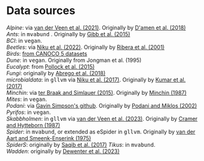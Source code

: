 # Data sources

*Alpine*: via [van der Veen et al. (2021)](https://besjournals.onlinelibrary.wiley.com/doi/full/10.1111/2041-210X.13595). Originally by [D'amen et al. (2018)](https://doi.org/10.1111/ecog.03148) <br>
*Ants*: in <tt> mvabund</tt> . Originally by [Gibb et al. (2015)](https://link.springer.com/article/10.1007/s00442-014-3101-9) <br>
*BCI*: in <tt>vegan</tt>.<br>
*Beetles*: via [Niku et al. (2022)](https://onlinelibrary.wiley.com/doi/10.1002/env.2683). Originally by [Ribera et al. (2001)](https://esajournals.onlinelibrary.wiley.com/doi/10.1890/0012-9658%282001%29082%5B1112%3AEOLDAS%5D2.0.CO%3B2) <br>
*Birds*: [from CANOCO 5 datasets](http://regent.prf.jcu.cz/maed2/) <br>
*Dune*: in <tt>vegan</tt>. Originally from Jongman et al. (1995) <br>
*Eucalypt*: from [Pollock et al. (2015)](https://besjournals.onlinelibrary.wiley.com/doi/pdfdirect/10.1111/2041-210X.12180) <br>
*Fungi*: originally by [Abrego et al. (2018)](https://doi.org/10.1111/1365-2745.13839) <br>
*microbialdata*: in <tt>gllvm</tt> via [Niku et al. (2017)](https://link.springer.com/article/10.1007/s13253-017-0304-7). Originally by [Kumar et al. (2017)](https://www.frontiersin.org/journals/microbiology/articles/10.3389/fmicb.2017.00012/full) <br>
*Minchin*: via [ter Braak and Simlauer (2015)](https://link.springer.com/article/10.1007/s11258-014-0356-5). Originally by [Minchin (1987)](https://link.springer.com/article/10.1007/BF00038690) <br>
*Mites*: in <tt>vegan</tt>.<br>
*Podani*: via [Gavin Simpson's github](https://github.com/gavinsimpson/random_code/blob/master/podani.R). Originally by [Podani and Miklos (2002)](https://esajournals.onlinelibrary.wiley.com/doi/abs/10.1890/0012-9658%282002%29083%5B3331%3ARCATHE%5D2.0.CO%3B2?casa_token=O9TjHVYDxJQAAAAA%3AipDGDNiIyKVYnqBOH-sZZZ3yT9oul7H05azAJ4dfrQzfbvN-woShh5la0rMsG9mykxdYBF-Kgdmv5w)<br>
*Pyrifos*: in <tt>vegan</tt>.<br>
*Skabbholmen*: in <tt>gllvm</tt> via [van der Veen et al. (2023)](https://besjournals.onlinelibrary.wiley.com/doi/full/10.1111/2041-210X.14035). Originally by [Cramer and Hytteborn (1987)](https://link.springer.com/chapter/10.1007/978-94-009-4061-1_16) <br>
*Spider*: in <tt>mvabund</tt>, or extended as eSpider in <tt>gllvm</tt>. Originally by [van der Aart and Smeenk-Enserink (1975)](https://link.springer.com/content/pdf/10.1007/BF00038688.pdf)<br>
*SpiderS*: originally by [Saqib et al. (2017)](https://peerj.com/articles/3795/)
*Tikus*: in <tt>mvabund</tt>.<br>
*Wadden*: originally by [Dewenter et al. (2023)](https://onlinelibrary.wiley.com/doi/full/10.1002/ece3.10815) <br>
